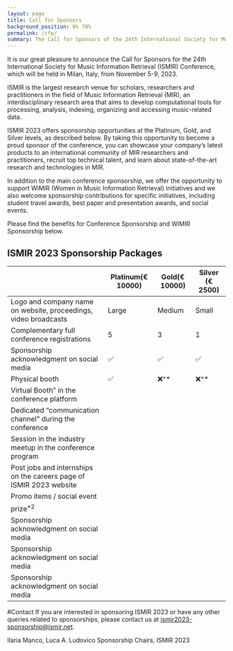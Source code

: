 ```yaml
---
layout: page
title: Call for Sponsors
background_position: 0% 70%
permalink: /cfp/
summary: The Call for Sponsors of the 24th International Society for Music Information Retrieval Conference
---
```


It is our great pleasure to announce the Call for Sponsors for the 24th International Society for Music Information Retrieval (ISMIR) Conference, which will be held in Milan, Italy, from November 5-9, 2023.

ISMIR is the largest research venue for scholars, researchers and practitioners in the field of Music Information Retrieval (MIR), an interdisciplinary research area that aims to develop computational tools for processing, analysis, indexing, organizing and accessing music-related data. 

ISMIR 2023 offers sponsorship opportunities at the Platinum, Gold, and Silver levels, as described below. By taking this opportunity to become a proud sponsor of the conference, you can showcase your company’s latest products to an international community of MIR researchers and practitioners, recruit top technical talent, and learn about state-of-the-art research and technologies in MIR.

In addition to the main conference sponsorship, we offer the opportunity to support WiMIR (Women in Music Information Retrieval) initiatives and we also welcome sponsorship contributions for specific initiatives, including student travel awards, best paper and presentation awards, and social events.

Please find the benefits for Conference Sponsorship and WiMIR  Sponsorship below.

## ISMIR 2023 Sponsorship Packages

|   |Platinum(€ 10000)| Gold(€ 10000)  | Silver (€ 2500)  |  
|---|---|---|---|
| Logo and company name on website, proceedings,  video broadcasts  |  Large | Medium  |  Small | 
| Complementary full conference registrations  |5| 3  |  1 |  
| Sponsorship acknowledgment on social media  |  :white_check_mark: | :white_check_mark:  |  :white_check_mark: | 
| Physical booth | :white_check_mark:  |  :x:^* |  :x:^*  | 
| Virtual Booth” in the conference platform |   |   |   | 
| Dedicated “communication channel” during the conference  |   |   |   | 
| Session in the industry meetup in the conference program |   |   |   | 
| Post jobs and internships on the careers page of ISMIR 2023 website |   |   |   | 
| Promo items / social event   |   |   |   | 
| prize<sup>*2</sup> |   |   |   | 
| Sponsorship acknowledgment on social media  |   |   |   | 
| Sponsorship acknowledgment on social media  |   |   |   | 
| Sponsorship acknowledgment on social media  |   |   |   | 




#Contact 
If you are interested in sponsoring ISMIR 2023 or have any other queries related to sponsorships, please contact us at ismir2023-sponsorship@ismir.net.

Ilaria Manco, Luca A. Ludovico
Sponsorship Chairs, ISMIR 2023
